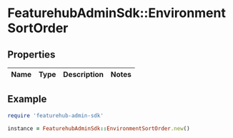 # FeaturehubAdminSdk::EnvironmentSortOrder

## Properties

| Name | Type | Description | Notes |
| ---- | ---- | ----------- | ----- |

## Example

```ruby
require 'featurehub-admin-sdk'

instance = FeaturehubAdminSdk::EnvironmentSortOrder.new()
```

